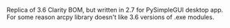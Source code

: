 Replica of 3.6 Clarity BOM, but written in 2.7 for PySimpleGUI desktop app. For some reason arcpy library doesn't like 3.6 versions of .exe modules.

